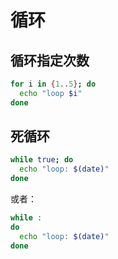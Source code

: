# 循环

## 循环指定次数

```bash
for i in {1..5}; do
  echo "loop $i"
done
```

## 死循环

```bash
while true; do
  echo "loop: $(date)"
done
```

或者：

```bash
while :
do
  echo "loop: $(date)"
done
```
